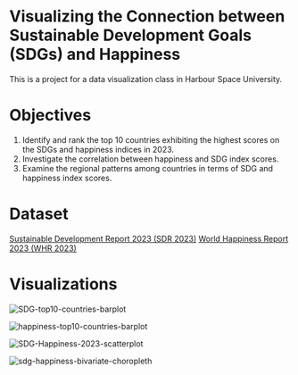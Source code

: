 # Visualizing the Connection between Sustainable Development Goals (SDGs) and Happiness
This is a project for a data visualization class in Harbour Space University.

# Objectives
1. Identify and rank the top 10 countries exhibiting the highest scores on the SDGs and happiness indices in 2023.
2. Investigate the correlation between happiness and SDG index scores.
3. Examine the regional patterns among countries in terms of SDG and happiness index scores.

# Dataset
[Sustainable Development Report 2023 (SDR 2023)](https://sdgtransformationcenter.org/reports/sustainable-development-report-2023)
[World Happiness Report 2023 (WHR 2023)](https://worldhappiness.report)

# Visualizations
![SDG-top10-countries-barplot](https://github.com/ginoasuncion/sdg-and-happiness-connection/assets/13530187/8f2cd9f9-249b-4a59-8a06-a037d6d67fc2)

![happiness-top10-countries-barplot](https://github.com/ginoasuncion/sdg-and-happiness-connection/assets/13530187/731fd54d-7d73-4b60-9ab1-cff66232e71d)

![SDG-Happiness-2023-scatterplot](https://github.com/ginoasuncion/sdg-and-happiness-connection/assets/13530187/d791fd57-ba29-4b67-b8aa-6433876e4ed0)

![sdg-happiness-bivariate-choropleth](https://github.com/ginoasuncion/sdg-and-happiness-connection/assets/13530187/ccba4228-1686-48ad-b575-f209adeef361)
